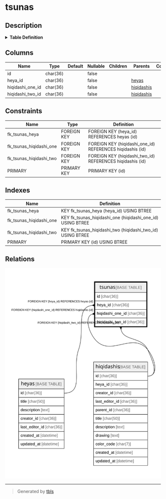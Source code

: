 # tsunas

## Description

<details>
<summary><strong>Table Definition</strong></summary>

```sql
CREATE TABLE `tsunas` (
  `id` char(36) NOT NULL,
  `heya_id` char(36) NOT NULL,
  `hiqidashi_one_id` char(36) NOT NULL,
  `hiqidashi_two_id` char(36) NOT NULL,
  PRIMARY KEY (`id`),
  KEY `fk_tsunas_heya` (`heya_id`),
  KEY `fk_tsunas_hiqidashi_one` (`hiqidashi_one_id`),
  KEY `fk_tsunas_hiqidashi_two` (`hiqidashi_two_id`),
  CONSTRAINT `fk_tsunas_heya` FOREIGN KEY (`heya_id`) REFERENCES `heyas` (`id`) ON DELETE CASCADE ON UPDATE CASCADE,
  CONSTRAINT `fk_tsunas_hiqidashi_one` FOREIGN KEY (`hiqidashi_one_id`) REFERENCES `hiqidashis` (`id`) ON DELETE CASCADE ON UPDATE CASCADE,
  CONSTRAINT `fk_tsunas_hiqidashi_two` FOREIGN KEY (`hiqidashi_two_id`) REFERENCES `hiqidashis` (`id`) ON DELETE CASCADE ON UPDATE CASCADE
) ENGINE=InnoDB DEFAULT CHARSET=utf8mb4
```

</details>

## Columns

| Name | Type | Default | Nullable | Children | Parents | Comment |
| ---- | ---- | ------- | -------- | -------- | ------- | ------- |
| id | char(36) |  | false |  |  |  |
| heya_id | char(36) |  | false |  | [heyas](heyas.md) |  |
| hiqidashi_one_id | char(36) |  | false |  | [hiqidashis](hiqidashis.md) |  |
| hiqidashi_two_id | char(36) |  | false |  | [hiqidashis](hiqidashis.md) |  |

## Constraints

| Name | Type | Definition |
| ---- | ---- | ---------- |
| fk_tsunas_heya | FOREIGN KEY | FOREIGN KEY (heya_id) REFERENCES heyas (id) |
| fk_tsunas_hiqidashi_one | FOREIGN KEY | FOREIGN KEY (hiqidashi_one_id) REFERENCES hiqidashis (id) |
| fk_tsunas_hiqidashi_two | FOREIGN KEY | FOREIGN KEY (hiqidashi_two_id) REFERENCES hiqidashis (id) |
| PRIMARY | PRIMARY KEY | PRIMARY KEY (id) |

## Indexes

| Name | Definition |
| ---- | ---------- |
| fk_tsunas_heya | KEY fk_tsunas_heya (heya_id) USING BTREE |
| fk_tsunas_hiqidashi_one | KEY fk_tsunas_hiqidashi_one (hiqidashi_one_id) USING BTREE |
| fk_tsunas_hiqidashi_two | KEY fk_tsunas_hiqidashi_two (hiqidashi_two_id) USING BTREE |
| PRIMARY | PRIMARY KEY (id) USING BTREE |

## Relations

![er](tsunas.svg)

---

> Generated by [tbls](https://github.com/k1LoW/tbls)
